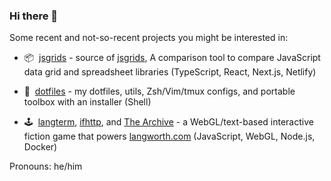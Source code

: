 ### Hi there 👋

Some recent and not-so-recent projects you might be interested in:

- 📦  [jsgrids](https://github.com/statico/jsgrids) - source of [jsgrids](https://jsgrids.statico.io), A comparison tool to compare JavaScript data grid and spreadsheet libraries (TypeScript, React, Next.js, Netlify)

- 💾  [dotfiles](https://github.com/statico/dotfiles) - my dotfiles, utils, Zsh/Vim/tmux configs, and portable toolbox with an installer (Shell)

- 🕹️  [langterm](https://github.com/statico/langterm), [ifhttp](https://github.com/statico/ifhttp), and [The Archive](https://github.com/statico/the-archive-public) - a WebGL/text-based interactive fiction game that powers [langworth.com](https://langworth.com) (JavaScript, WebGL, Node.js, Docker)

Pronouns: he/him

